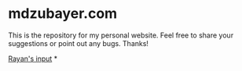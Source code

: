 # mdzubayer.com
This is the repository for my personal website. Feel free to share your suggestions or point out any bugs. Thanks!

[Rayan's input](youtube.com)
*